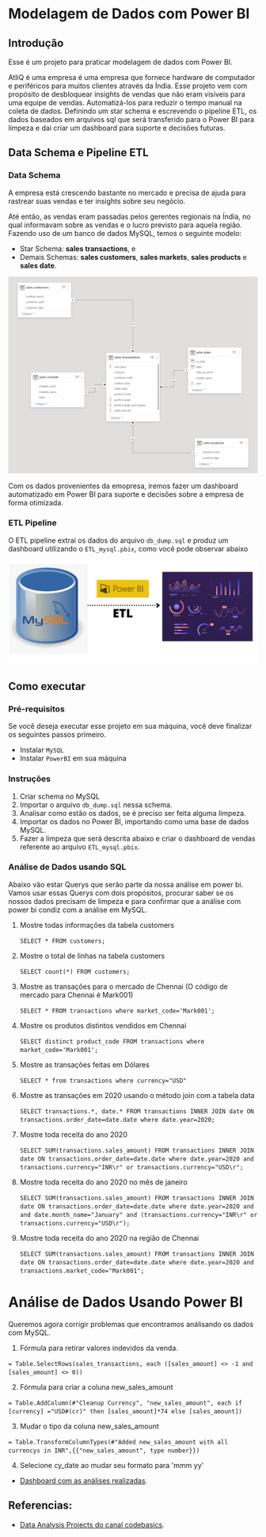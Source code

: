 # Modelagem de Dados com Power BI 

## Introdução

Esse é um projeto para praticar modelagem de dados com Power BI.

AtliQ é uma empresa é uma empresa que fornece hardware de computador e periféricos para muitos clientes através da Índia. Esse projeto vem com propósito de desbloquear insights de vendas que não eram visíveis para uma equipe de vendas. Automatizá-los para reduzir o tempo manual na coleta de dados. Definindo um star schema e escrevendo o pipeline ETL, os dados baseados em arquivos sql que será transferido para o Power BI para limpeza e dai criar um dashboard para suporte e decisões futuras.
## Data Schema e Pipeline ETL 

### Data Schema

A empresa está crescendo bastante no mercado e precisa de ajuda para rastrear suas vendas e ter insights sobre seu negócio.

Até então, as vendas eram passadas pelos gerentes regionais na Índia, no qual informavam sobre as vendas e o lucro previsto para aquela região. Fazendo uso de um banco de dados MySQL, temos o seguinte modelo:

- Star Schema: **sales transactions**, e 
- Demais Schemas: **sales customers**, **sales markets**, **sales products** e **sales date**.

![Star Schema](Imagens/sql_database.png)

Com os dados provenientes da emopresa, iremos fazer um dashboard automatizado em Power BI para suporte e decisões sobre a empresa de forma otimizada.  

### ETL Pipeline

O ETL pipeline extrai os dados do arquivo `db_dump.sql` e produz um dashboard utilizando o `ETL_mysql.pbix`, como você pode observar abaixo

![Pipeline ETL](Imagens/ETL.png)

## Como executar

### Pré-requisitos

Se você deseja executar esse projeto em sua máquina, você deve finalizar os seguintes passos primeiro.

- Instalar `MySQL`
- Instalar `PowerBI` em sua máquina

### Instruções
1. Criar schema no MySQL
2. Importar o arquivo `db_dump.sql` nessa schema.
3. Analisar como estão os dados, se é preciso ser feita alguma limpeza.
4. Importar os dados no Power BI, importando como uma base de dados MySQL.
5. Fazer a limpeza que será descrita abaixo e criar o dashboard de vendas referente ao arquivo `ETL_mysql.pbix`.

### Análise de Dados usando SQL
Abaixo vão estar Querys que serão parte da nossa análise em power bi. Vamos usar essas Querys com dois propósitos, procurar saber se os nossos dados precisam de limpeza e para confirmar que a análise com power bi condiz com a análise em MySQL.

1. Mostre todas informações da tabela customers

    `SELECT * FROM customers;`

2. Mostre o total de linhas na tabela customers

    `SELECT count(*) FROM customers;`

3. Mostre as transações para o mercado de Chennai (O código de mercado para Chennai é Mark001)

    `SELECT * FROM transactions where market_code='Mark001';`

4. Mostre os produtos distintos vendidos em Chennai

    `SELECT distinct product_code FROM transactions where market_code='Mark001';`

5. Mostre as transações feitas em Dólares

    `SELECT * from transactions where currency="USD"`

6. Mostre as transações em 2020 usando o método join com a tabela data

    `SELECT transactions.*, date.* FROM transactions INNER JOIN date ON transactions.order_date=date.date where date.year=2020;`

7. Mostre toda receita do ano 2020

    `SELECT SUM(transactions.sales_amount) FROM transactions INNER JOIN date ON transactions.order_date=date.date where date.year=2020 and transactions.currency="INR\r" or transactions.currency="USD\r";`
	
8. Mostre toda receita do ano 2020 no mês de janeiro

    `SELECT SUM(transactions.sales_amount) FROM transactions INNER JOIN date ON transactions.order_date=date.date where date.year=2020 and and date.month_name="January" and (transactions.currency="INR\r" or transactions.currency="USD\r");`

9. Mostre toda receita do ano 2020 na região de Chennai

    `SELECT SUM(transactions.sales_amount) FROM transactions INNER JOIN date ON transactions.order_date=date.date where date.year=2020
and transactions.market_code="Mark001";`


Análise de Dados Usando Power BI
============================
Queremos agora corrigir problemas que encontramos análisando os dados com MySQL.

1. Fórmula para retirar valores indevidos da venda.

`= Table.SelectRows(sales_transactions, each ([sales_amount] <> -1 and [sales_amount] <> 0))`

2. Fórmula para criar a coluna new_sales_amount

`= Table.AddColumn(#"Cleanup Currency", "new_sales_amount", each if [currency] ="USD#(cr)" then [sales_amount]*74 else [sales_amount])`

3. Mudar o tipo da coluna new_sales_amount

`= Table.TransformColumnTypes(#"Added new_sales_amount with all currencys in INR",{{"new_sales_amount", type number}})`

4. Selecione cy_date ao mudar seu formato para 'mmm yy'

- [Dashboard com as análises realizadas](https://app.powerbi.com/groups/me/reports/776902f1-5a56-4ff3-ad05-79430683cb2a/ReportSection).

## Referencias: 

- [Data Analysis Projects do canal codebasics](https://www.youtube.com/playlist?list=PLeo1K3hjS3utcb9nKtanhcn8jd2E0Hp9b).
